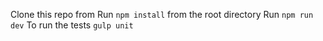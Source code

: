Clone this repo from
Run `npm install` from the root directory
Run `npm run dev`
To run the tests `gulp unit`
